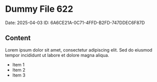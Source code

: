 # Dummy File 622

Date: 2025-04-03
ID: 6A6CE21A-0C71-4FFD-B2FD-747DDEC6F87D

## Content

Lorem ipsum dolor sit amet, consectetur adipiscing elit.
Sed do eiusmod tempor incididunt ut labore et dolore magna aliqua.

* Item 1
* Item 2
* Item 3

